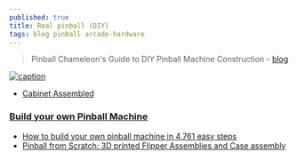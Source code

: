 ```yaml
---
published: true
title: Real pinball (DIY)
tags: blog pinball arcade-hardware
---
```

> Pinball Chameleon's Guide to DIY Pinball Machine Construction  - [blog](http://pinballchameleon.blogspot.com/2012/12/the-modern-firepower-pinball-project_20.html)

[![caption](https://imgix.bustle.com/uploads/image/2021/12/15/32f3a8ac-6637-4e57-8754-cde948944214-pinball-cropped.jpg?w=2000&h=1090&fit=crop&crop=focalpoint&auto=format%2Ccompress&q=50&fp-x=0.6387&fp-y=0.4076&blend=000000&blendAlpha=45&blendMode=normal&dpr=2)](https://www.inverse.com/input/culture/homebrew-pinball-expo-2021)

- [Cabinet Assembled](http://pinballchameleon.blogspot.com/2013/01/the-modern-firepower-pinball-project_2906.html)

### [Build your own Pinball Machine](https://pinballmakers.com/wiki/index.php?title=Main_Page)

- [How to build your own pinball machine in 4,761 easy steps](https://www.inverse.com/input/culture/homebrew-pinball-expo-2021)
- [Pinball from Scratch: 3D printed Flipper Assemblies and Case assembly](https://www.youtube.com/watch?v=QSe4ZymXoos)